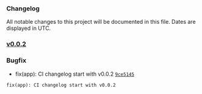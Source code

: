 ### Changelog

All notable changes to this project will be documented in this file. Dates are displayed in UTC.

### [v0.0.2]()

### Bugfix

- fix(app): CI changelog start with v0.0.2 [`9ce5145`](https://github.com/ifx-code/changelog/commit/9ce5145aefa035f7f617e4e6d202e38766aa8716)
```
fix(app): CI changelog start with v0.0.2
```
